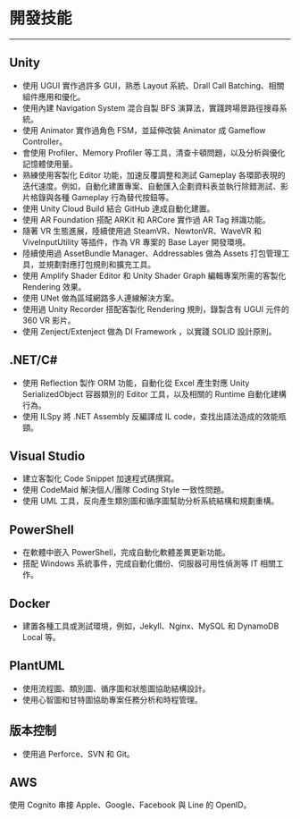 # 開發技能

----------

## Unity

* 使用 UGUI 實作過許多 GUI，熟悉 Layout 系統、Drall Call Batching、相關組件應用和優化。
* 使用內建 Navigation System 混合自製 BFS 演算法，實踐跨場景路徑搜尋系統。
* 使用 Animator 實作過角色 FSM，並延伸改裝 Animator 成 Gameflow Controller。
* 會使用 Profiler、Memory Profiler 等工具，清查卡頓問題，以及分析與優化記憶體使用量。
* 熟練使用客製化 Editor 功能，加速反覆調整和測試 Gameplay 各環節表現的迭代速度。例如，自動化建置專案、自動匯入企劃資料表並執行除錯測試、影片格錄與各種 Gameplay 行為替代按鈕等。
* 使用 Unity Cloud Build 結合 GitHub 達成自動化建置。
* 使用 AR Foundation 搭配 ARKit 和 ARCore 實作過 AR Tag 辨識功能。
* 隨著 VR 生態進展，陸續使用過 SteamVR、NewtonVR、WaveVR 和 ViveInputUtility 等插件，作為 VR 專案的 Base Layer 開發環境。
* 陸續使用過 AssetBundle Manager、Addressables 做為 Assets 打包管理工具，並規劃對應打包規則和擴充工具。
* 使用 Amplify Shader Editor 和 Unity Shader Graph 編輯專案所需的客製化 Rendering 效果。
* 使用 UNet 做為區域網路多人連線解決方案。
* 使用過 Unity Recorder 搭配客製化 Rendering 規則，錄製含有 UGUI 元件的 360 VR 影片。
* 使用 Zenject/Extenject 做為 DI Framework ，以實踐 SOLID 設計原則。

## .NET/C#

* 使用 Reflection 製作 ORM 功能，自動化從 Excel 產生對應 Unity SerializedObject 容器類別的 Editor 工具，以及相關的 Runtime 自動化建構行為。
* 使用 ILSpy 將 .NET Assembly 反編譯成 IL code，查找出語法造成的效能瓶頸。

## Visual Studio
* 建立客製化 Code Snippet 加速程式碼撰寫。
* 使用 CodeMaid 解決個人/團隊 Coding Style 一致性問題。
* 使用 UML 工具，反向產生類別圖和循序圖幫助分析系統結構和規劃重構。

## PowerShell
* 在軟體中嵌入 PowerShell，完成自動化軟體差異更新功能。
* 搭配 Windows 系統事件，完成自動化備份、伺服器可用性偵測等 IT 相關工作。

## Docker
* 建置各種工具或測試環境，例如，Jekyll、Nginx、MySQL 和 DynamoDB Local 等。

## PlantUML
* 使用流程圖、類別圖、循序圖和狀態圖協助結構設計。
* 使用心智圖和甘特圖協助專案任務分析和時程管理。

## 版本控制
* 使用過 Perforce、SVN 和 Git。

## AWS
使用 Cognito 串接 Apple、Google、Facebook 與 Line 的 OpenID。